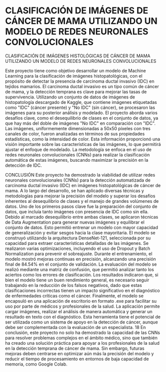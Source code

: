 # CLASIFICACIÓN DE IMÁGENES  DE CÁNCER DE MAMA UTILIZANDO UN MODELO DE REDES NEURONALES CONVOLUCIONALES
CLASIFICACIÓN DE IMÁGENES HISTOLÓGICAS DE CÁNCER DE MAMA UTILIZANDO UN MODELO DE REDES NEURONALES CONVOLUCIONALES

Este proyecto tiene como objetivo desarrollar un modelo de Machine Learning para la clasificación de imágenes histopatológicas, con el propósito de detectar la presencia de carcinoma ductal invasivo (IDC) en tejidos mamarios. El carcinoma ductal invasivo es un tipo común de cáncer de mama, y la detección temprana es clave para mejorar las tasas de supervivencia. Utilizando un conjunto de datos de imágenes de histopatología descargado de Kaggle, que contiene imágenes etiquetadas como "IDC" (cáncer presente) y "No IDC" (sin cáncer), se procesaron las imágenes para su posterior análisis y modelado.
El proyecto aborda varios desafíos clave, como el desequilibrio de clases en el conjunto de datos, ya que hay más del doble de imágenes "No IDC" en comparación con "IDC". Las imágenes, uniformemente dimensionadas a 50x50 píxeles con tres canales de color, fueron analizadas en términos de sus propiedades estadísticas, como la intensidad de color. Esta información proporcionó una visión importante sobre las características de las imágenes, lo que permitirá ajustar el enfoque de modelado. La metodología se enfoca en el uso de redes neuronales convolucionales (CNNs) para realizar la clasificación automática de estas imágenes, buscando maximizar la precisión en la detección de IDC.



CONCLUSIÓN
Este proyecto ha demostrado la viabilidad de utilizar redes neuronales convolucionales (CNNs) para la detección automatizada de carcinoma ductal invasivo (IDC) en imágenes histopatológicas de cáncer de mama. A lo largo del desarrollo, se han aplicado diversas técnicas y metodologías para mejorar la precisión del modelo y superar los desafíos inherentes al desequilibrio de clases y el manejo de grandes volúmenes de datos.
Uno de los primeros pasos clave fue la preparación del conjunto de datos, que incluía tanto imágenes con presencia de IDC como sin ella. Debido al marcado desequilibrio entre ambas clases, se aplicaron técnicas de Data Augmentation para generar nuevas imágenes y equilibrar el conjunto de datos. Esto permitió entrenar un modelo con mayor capacidad de generalización y evitar sesgos hacia la clase mayoritaria.
El modelo se construyó utilizando la arquitectura DenseNet-121, seleccionada por su capacidad para extraer características detalladas de las imágenes. Se realizaron varias optimizaciones, incluyendo el uso de Dropout y Batch Normalization para prevenir el sobreajuste. Durante el entrenamiento, el modelo mostró mejoras continuas en precisión, alcanzando una precisión final de 84.54% en el conjunto de validación.
La evaluación del modelo se realizó mediante una matriz de confusión, que permitió analizar tanto los aciertos como los errores de clasificación. Los resultados indicaron que, si bien el modelo tiene un buen rendimiento general, es necesario seguir trabajando en la reducción de los falsos negativos, dado que estas clasificaciones incorrectas tienen un impacto significativo en el diagnóstico de enfermedades críticas como el cáncer.
Finalmente, el modelo se encapsuló en una aplicación de escritorio en formato .exe para facilitar su uso por parte de médicos y profesionales de la salud. La
aplicación permite cargar imágenes, realizar el análisis de manera automática y generar un resultado en texto con el diagnóstico. Esta herramienta tiene el potencial de ser utilizada como un sistema de apoyo en la detección de cáncer, aunque debe ser complementada con la evaluación de un especialista.
18
En conclusión, este proyecto no solo ha demostrado la capacidad de las CNNs para resolver problemas complejos en el ámbito médico, sino que también ha creado una solución práctica para apoyar a los profesionales de la salud en la detección temprana de cáncer de mama. Sin embargo, futuras mejoras deben centrarse en optimizar aún más la precisión del modelo y reducir el tiempo de procesamiento en entornos de baja capacidad de memoria, como Google Colab.
